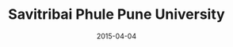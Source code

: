 ---
date: "2015-04-04"
timeline: "2013-2015"
title: "Savitribai Phule Pune University"
subTitle: "Master of Science (M.Sc.)"
major: "Computer Science"
---